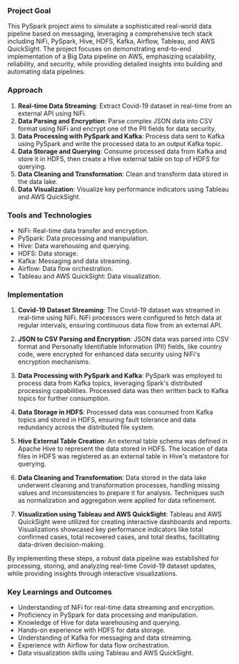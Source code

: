 ### Project Goal
This PySpark project aims to simulate a sophisticated real-world data pipeline based on messaging, leveraging a comprehensive tech stack including NiFi, PySpark, Hive, HDFS, Kafka, Airflow, Tableau, and AWS QuickSight. The project focuses on demonstrating end-to-end implementation of a Big Data pipeline on AWS, emphasizing scalability, reliability, and security, while providing detailed insights into building and automating data pipelines.

### Approach
1. **Real-time Data Streaming**: Extract Covid-19 dataset in real-time from an external API using NiFi.
2. **Data Parsing and Encryption**: Parse complex JSON data into CSV format using NiFi and encrypt one of the PII fields for data security.
3. **Data Processing with PySpark and Kafka**: Process data sent to Kafka using PySpark and write the processed data to an output Kafka topic.
4. **Data Storage and Querying**: Consume processed data from Kafka and store it in HDFS, then create a Hive external table on top of HDFS for querying.
5. **Data Cleaning and Transformation**: Clean and transform data stored in the data lake.
6. **Data Visualization**: Visualize key performance indicators using Tableau and AWS QuickSight.

### Tools and Technologies
- NiFi: Real-time data transfer and encryption.
- PySpark: Data processing and manipulation.
- Hive: Data warehousing and querying.
- HDFS: Data storage.
- Kafka: Messaging and data streaming.
- Airflow: Data flow orchestration.
- Tableau and AWS QuickSight: Data visualization.

### Implementation

1. **Covid-19 Dataset Streaming**: The Covid-19 dataset was streamed in real-time using NiFi. NiFi processors were configured to fetch data at regular intervals, ensuring continuous data flow from an external API.

2. **JSON to CSV Parsing and Encryption**: JSON data was parsed into CSV format and Personally Identifiable Information (PII) fields, like country code, were encrypted for enhanced data security using NiFi's encryption mechanisms.

3. **Data Processing with PySpark and Kafka**: PySpark was employed to process data from Kafka topics, leveraging Spark's distributed processing capabilities. Processed data was then written back to Kafka topics for further consumption.

4. **Data Storage in HDFS**: Processed data was consumed from Kafka topics and stored in HDFS, ensuring fault tolerance and data redundancy across the distributed file system.

5. **Hive External Table Creation**: An external table schema was defined in Apache Hive to represent the data stored in HDFS. The location of data files in HDFS was registered as an external table in Hive's metastore for querying.

6. **Data Cleaning and Transformation**: Data stored in the data lake underwent cleaning and transformation processes, handling missing values and inconsistencies to prepare it for analysis. Techniques such as normalization and aggregation were applied for data refinement.

7. **Visualization using Tableau and AWS QuickSight**: Tableau and AWS QuickSight were utilized for creating interactive dashboards and reports. Visualizations showcased key performance indicators like total confirmed cases, total recovered cases, and total deaths, facilitating data-driven decision-making.

By implementing these steps, a robust data pipeline was established for processing, storing, and analyzing real-time Covid-19 dataset updates, while providing insights through interactive visualizations.


### Key Learnings and Outcomes
- Understanding of NiFi for real-time data streaming and encryption.
- Proficiency in PySpark for data processing and manipulation.
- Knowledge of Hive for data warehousing and querying.
- Hands-on experience with HDFS for data storage.
- Understanding of Kafka for messaging and data streaming.
- Experience with Airflow for data flow orchestration.
- Data visualization skills using Tableau and AWS QuickSight.

